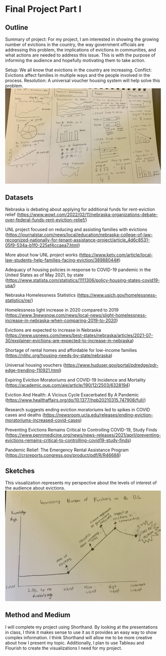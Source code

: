 # Final Project Part I

## Outline

Summary of project: For my project, I am interested in showing the growing number of evictions in the country, the way government officials are addressing this problem, the implications of evictions in communities, and what actions are needed to address this issue. This is with the purpose of informing the audience and hopefully motivating them to take action. 

Setup: We all know that evictions in the country are increasing. 
Conflict: Evictions affect families in multiple ways and the people involved in the process. 
Resolution: A universal voucher housing system will help solve this problem. 
![sketches](sketches.jpg)

## Datasets

Nebraska is debating about applying for additional funds for rent-eviction relief 
(https://www.wowt.com/2022/02/11/nebraska-organizations-debate-over-federal-funds-rent-eviction-relief/)

UNL project focused on reducing and assisting families with evictions 
(https://journalstar.com/news/local/education/nebraska-college-of-law-recognized-nationally-for-tenant-assistance-project/article_4d6c8531-05f9-534a-b1f0-225ef4ccaea7.html)

More about how UNL project works 
(https://www.ketv.com/article/local-law-students-help-families-facing-eviction/38988044#)

Adequacy of housing policies in response to COVID-19 pandemic in the United States as of May 2021, by state 
(https://www.statista.com/statistics/1111306/policy-housing-states-covid19-usa/)

Nebraska Homelessness Statistics 
(https://www.usich.gov/homelessness-statistics/ne/)

Homelessness light increase in 2020 compared to 2019 
(https://www.3newsnow.com/news/local-news/slight-homelessness-increase-in-nebraska-when-comparing-2019-to-2020)

Evictions are expected to increase in Nebraska 
(https://www.usnews.com/news/best-states/nebraska/articles/2021-07-30/explainer-evictions-are-expected-to-increase-in-nebraska)

Shortage of rental homes and affordable  for low-income families 
(https://nlihc.org/housing-needs-by-state/nebraska)

Universal housing vouchers 
(https://www.huduser.gov/portal/pdredge/pdr-edge-trending-110921.html)

Expiring Eviction Moratoriums and COVID-19 Incidence and Mortality 
(https://academic.oup.com/aje/article/190/12/2503/6328194)

Eviction And Health: A Vicious Cycle Exacerbated By A Pandemic 
(https://www.healthaffairs.org/do/10.1377/hpb20210315.747908/full/)

Research suggests ending eviction moratoriums led to spikes in COVID cases and deaths 
(https://newsroom.ucla.edu/releases/ending-eviction-moratoriums-increased-covid-cases)

Preventing Evictions Remains Critical to Controlling COVID-19, Study Finds 
(https://www.pennmedicine.org/news/news-releases/2021/april/preventing-evictions-remains-critical-to-controlling-covid19-study-finds)

Pandemic Relief: The Emergency Rental Assistance Program 
(https://crsreports.congress.gov/product/pdf/R/R46688)

## Sketches 
This visualization represents my perspective about the levels of interest of the audience about evictions. 
![class](class.jpg)

## Method and Medium 

I will complete my project using Shorthand. By looking at the presentations in class, I think it makes sense to use it as it provides an easy way to show complex information. I think Shorthand will allow me to be more creative about how I present my topic. Additionally, I plan to use Tableau and Flourish to create the visualizations I need for my project. 

